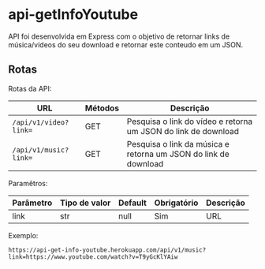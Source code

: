 # api-getInfoYoutube

API foi desenvolvida em Express com o objetivo de retornar links de música/vídeos do seu download e retornar este conteudo em um JSON.

## Rotas

Rotas da API:

| URL | Métodos | Descrição |
| -------- | ------------- | --------- |
| `/api/v1/video?link=` | GET | Pesquisa o link do vídeo e retorna um JSON do link de download |
| `/api/v1/music?link=` | GET | Pesquisa o link da música e retorna um JSON do link de download |

Paramêtros:

| Parâmetro | Tipo de valor | Default | Obrigatório | Descrição |
| -------- | ------------- | ---------- | --------- | --------- |
| link | str | null | Sim | URL |

Exemplo:

`https://api-get-info-youtube.herokuapp.com/api/v1/music?link=https://www.youtube.com/watch?v=T9yGcKlYAiw`
